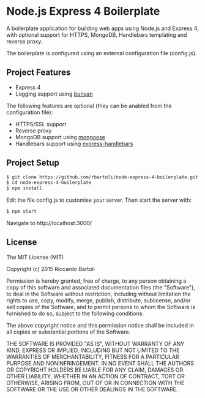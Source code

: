 # Node.js Express 4 Boilerplate

A boilerplate application for building web apps using Node.js and Express 4, with optional support for HTTPS, MongoDB, Handlebars templating and reverse proxy.

The boilerplate is configured using an external configuration file (config.js).

## Project Features

- Express 4
- Logging support using [bunyan](https://github.com/trentm/node-bunyan) 

The following features are optional (they can be anabled from the configuration file):

- HTTPS/SSL support
- Reverse proxy
- MongoDB support using [mongoose](https://github.com/learnboost/mongoose/)
- Handlebars support using [express-handlebars](https://github.com/ericf/express-handlebars)

## Project Setup

```bash
$ git clone https://github.com/rbartoli/node-express-4-boilerplate.git  
$ cd node-express-4-boilerplate 
$ npm install
```
Edit the file config.js to customise your server. Then start the server with:
```bash
$ npm start  
```
Navigate to http://localhost:3000/

## License
The MIT License (MIT)

Copyright (c) 2015 Riccardo Bartoli

Permission is hereby granted, free of charge, to any person obtaining a copy of this software and associated documentation files (the "Software"), to deal in the Software without restriction, including without limitation the rights to use, copy, modify, merge, publish, distribute, sublicense, and/or sell copies of the Software, and to permit persons to whom the Software is furnished to do so, subject to the following conditions:

The above copyright notice and this permission notice shall be included in all copies or substantial portions of the Software.

THE SOFTWARE IS PROVIDED "AS IS", WITHOUT WARRANTY OF ANY KIND, EXPRESS OR IMPLIED, INCLUDING BUT NOT LIMITED TO THE WARRANTIES OF MERCHANTABILITY, FITNESS FOR A PARTICULAR PURPOSE AND NONINFRINGEMENT. IN NO EVENT SHALL THE AUTHORS OR COPYRIGHT HOLDERS BE LIABLE FOR ANY CLAIM, DAMAGES OR OTHER LIABILITY, WHETHER IN AN ACTION OF CONTRACT, TORT OR OTHERWISE, ARISING FROM, OUT OF OR IN CONNECTION WITH THE SOFTWARE OR THE USE OR OTHER DEALINGS IN THE SOFTWARE.
